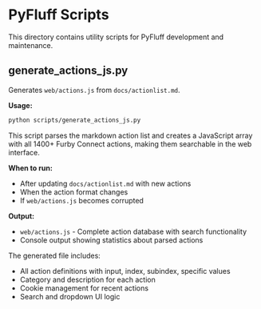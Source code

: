 # PyFluff Scripts

This directory contains utility scripts for PyFluff development and maintenance.

## generate_actions_js.py

Generates `web/actions.js` from `docs/actionlist.md`.

**Usage:**
```bash
python scripts/generate_actions_js.py
```

This script parses the markdown action list and creates a JavaScript array with all 1400+ Furby Connect actions, making them searchable in the web interface.

**When to run:**
- After updating `docs/actionlist.md` with new actions
- When the action format changes
- If `web/actions.js` becomes corrupted

**Output:**
- `web/actions.js` - Complete action database with search functionality
- Console output showing statistics about parsed actions

The generated file includes:
- All action definitions with input, index, subindex, specific values
- Category and description for each action
- Cookie management for recent actions
- Search and dropdown UI logic
